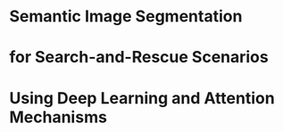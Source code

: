 # Semantic Image Segmentation 
# for Search-and-Rescue Scenarios 
# Using Deep Learning and Attention Mechanisms

